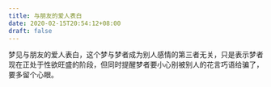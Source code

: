 ```yaml
---
title: 与朋友的爱人表白
date: 2020-02-15T20:54:12+08:00
draft: false
---
```


梦见与朋友的爱人表白，这个梦与梦者成为别人感情的第三者无关，只是表示梦者现在正处于性欲旺盛的阶段，但同时提醒梦者要小心别被别人的花言巧语给骗了，要多留个心眼。
